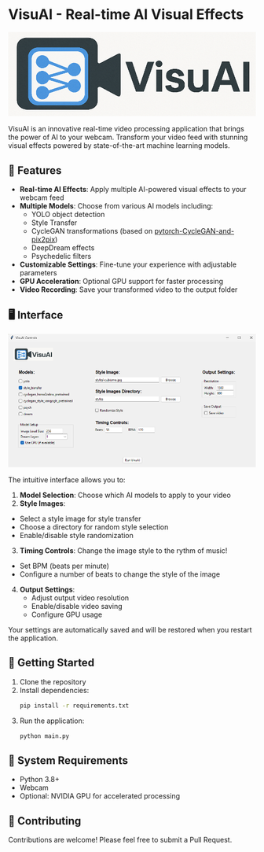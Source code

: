 # VisuAI - Real-time AI Visual Effects

![VisuAI Logo](readme_imgs/Visuai_logo.png)

VisuAI is an innovative real-time video processing application that brings the power of AI to your webcam. Transform your video feed with stunning visual effects powered by state-of-the-art machine learning models.

## 🎨 Features

- **Real-time AI Effects**: Apply multiple AI-powered visual effects to your webcam feed
- **Multiple Models**: Choose from various AI models including:
  - YOLO object detection
  - Style Transfer
  - CycleGAN transformations (based on [pytorch-CycleGAN-and-pix2pix](https://github.com/junyanz/pytorch-CycleGAN-and-pix2pix))
  - DeepDream effects
  - Psychedelic filters
- **Customizable Settings**: Fine-tune your experience with adjustable parameters
- **GPU Acceleration**: Optional GPU support for faster processing
- **Video Recording**: Save your transformed video to the output folder

## 🖥️ Interface

![VisuAI Interface](readme_imgs/Visuai_ui.png)

The intuitive interface allows you to:

1. **Model Selection**: Choose which AI models to apply to your video
2. **Style Images**: 
  - Select a style image for style transfer
  - Choose a directory for random style selection
  - Enable/disable style randomization
3. **Timing Controls**: Change the image style to the rythm of music!
  - Set BPM (beats per minute)
  - Configure a number of beats to change the style of the image
4. **Output Settings**:
   - Adjust output video resolution
   - Enable/disable video saving
   - Configure GPU usage

Your settings are automatically saved and will be restored when you restart the application.

## 🚀 Getting Started

1. Clone the repository
2. Install dependencies:
   ```bash
   pip install -r requirements.txt
   ```
3. Run the application:
   ```bash
   python main.py
   ```

## 🎯 System Requirements

- Python 3.8+
- Webcam
- Optional: NVIDIA GPU for accelerated processing

## 🤝 Contributing

Contributions are welcome! Please feel free to submit a Pull Request.